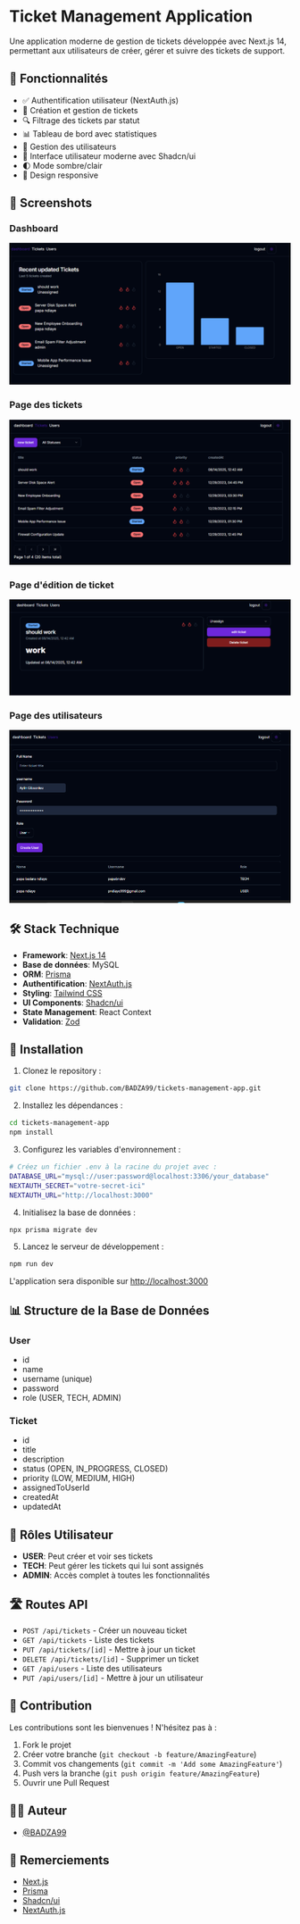 # Ticket Management Application

Une application moderne de gestion de tickets développée avec Next.js 14, permettant aux utilisateurs de créer, gérer et suivre des tickets de support.

## 🚀 Fonctionnalités

- ✅ Authentification utilisateur (NextAuth.js)
- 📝 Création et gestion de tickets
- 🔍 Filtrage des tickets par statut
- 📊 Tableau de bord avec statistiques
- 👥 Gestion des utilisateurs
- 🎨 Interface utilisateur moderne avec Shadcn/ui
- 🌓 Mode sombre/clair
- 📱 Design responsive

## 📸 Screenshots

### Dashboard
![Dashboard](./screenshosts/dashboard.png)

### Page des tickets
![Tickets Page](./screenshosts/all%20titkets%20page.png)

### Page d'édition de ticket
![Edit Ticket](./screenshosts/edit%20ticket%20page.png)

### Page des utilisateurs
![Users Page](./screenshosts/users%20page.png)

## 🛠 Stack Technique

- **Framework**: [Next.js 14](https://nextjs.org/)
- **Base de données**: MySQL
- **ORM**: [Prisma](https://www.prisma.io/)
- **Authentification**: [NextAuth.js](https://next-auth.js.org/)
- **Styling**: [Tailwind CSS](https://tailwindcss.com/)
- **UI Components**: [Shadcn/ui](https://ui.shadcn.com/)
- **State Management**: React Context
- **Validation**: [Zod](https://zod.dev/)

## 🚀 Installation

1. Clonez le repository :
```bash
git clone https://github.com/BADZA99/tickets-management-app.git
```

2. Installez les dépendances :
```bash
cd tickets-management-app
npm install
```

3. Configurez les variables d'environnement :
```bash
# Créez un fichier .env à la racine du projet avec :
DATABASE_URL="mysql://user:password@localhost:3306/your_database"
NEXTAUTH_SECRET="votre-secret-ici"
NEXTAUTH_URL="http://localhost:3000"
```

4. Initialisez la base de données :
```bash
npx prisma migrate dev
```

5. Lancez le serveur de développement :
```bash
npm run dev
```

L'application sera disponible sur [http://localhost:3000](http://localhost:3000)

## 📊 Structure de la Base de Données

### User
- id
- name
- username (unique)
- password
- role (USER, TECH, ADMIN)

### Ticket
- id
- title
- description
- status (OPEN, IN_PROGRESS, CLOSED)
- priority (LOW, MEDIUM, HIGH)
- assignedToUserId
- createdAt
- updatedAt

## 👥 Rôles Utilisateur

- **USER**: Peut créer et voir ses tickets
- **TECH**: Peut gérer les tickets qui lui sont assignés
- **ADMIN**: Accès complet à toutes les fonctionnalités

## 🛣 Routes API

- `POST /api/tickets` - Créer un nouveau ticket
- `GET /api/tickets` - Liste des tickets
- `PUT /api/tickets/[id]` - Mettre à jour un ticket
- `DELETE /api/tickets/[id]` - Supprimer un ticket
- `GET /api/users` - Liste des utilisateurs
- `PUT /api/users/[id]` - Mettre à jour un utilisateur

## 🤝 Contribution

Les contributions sont les bienvenues ! N'hésitez pas à :

1. Fork le projet
2. Créer votre branche (`git checkout -b feature/AmazingFeature`)
3. Commit vos changements (`git commit -m 'Add some AmazingFeature'`)
4. Push vers la branche (`git push origin feature/AmazingFeature`)
5. Ouvrir une Pull Request


## 👨‍💻 Auteur

- [@BADZA99](https://github.com/BADZA99)

## 🙏 Remerciements

- [Next.js](https://nextjs.org/)
- [Prisma](https://www.prisma.io/)
- [Shadcn/ui](https://ui.shadcn.com/)
- [NextAuth.js](https://next-auth.js.org/)
